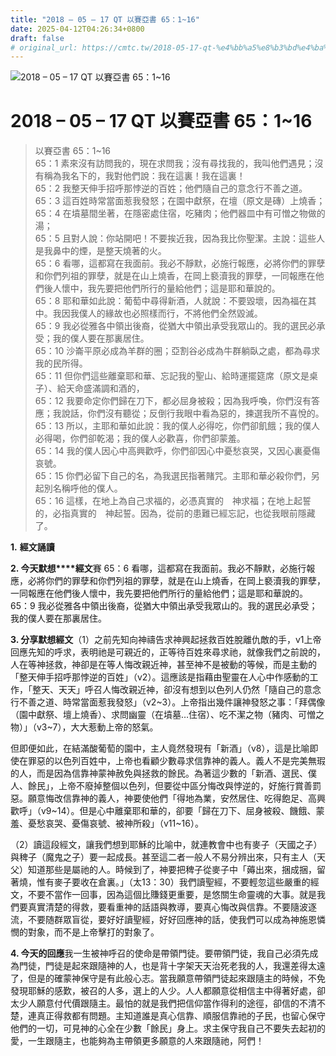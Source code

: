 ```yaml
---
title: "2018 – 05 – 17 QT 以賽亞書 65：1~16"
date: 2025-04-12T04:26:34+0800
draft: false
# original_url: https://cmtc.tw/2018-05-17-qt-%e4%bb%a5%e8%b3%bd%e4%ba%9e%e6%9b%b8-65%ef%bc%9a116
---
```


![2018 – 05 – 17 QT 以賽亞書 65：1~16](/images/qt.jpg   "2018 – 05 – 17 QT 以賽亞書 65：1~16")

# 2018 – 05 – 17 QT 以賽亞書 65：1~16

> 以賽亞書 65：1~16  
> 65：1 素來沒有訪問我的，現在求問我；沒有尋找我的，我叫他們遇見；沒有稱為我名下的，我對他們說：我在這裏！我在這裏！  
> 65：2 我整天伸手招呼那悖逆的百姓；他們隨自己的意念行不善之道。  
> 65：3 這百姓時常當面惹我發怒；在園中獻祭，在壇（原文是磚）上燒香；  
> 65：4 在墳墓間坐著，在隱密處住宿，吃豬肉；他們器皿中有可憎之物做的湯；  
> 65：5 且對人說：你站開吧！不要挨近我，因為我比你聖潔。主說：這些人是我鼻中的煙，是整天燒著的火。  
> 65：6 看哪，這都寫在我面前。我必不靜默，必施行報應，必將你們的罪孽和你們列祖的罪孽，就是在山上燒香，在岡上褻瀆我的罪孽，一同報應在他們後人懷中，我先要把他們所行的量給他們；這是耶和華說的。  
> 65：8 耶和華如此說：葡萄中尋得新酒，人就說：不要毀壞，因為福在其中。我因我僕人的緣故也必照樣而行，不將他們全然毀滅。  
> 65：9 我必從雅各中領出後裔，從猶大中領出承受我眾山的。我的選民必承受；我的僕人要在那裏居住。  
> 65：10 沙崙平原必成為羊群的圈；亞割谷必成為牛群躺臥之處，都為尋求我的民所得。  
> 65：11 但你們這些離棄耶和華、忘記我的聖山、給時運擺筵席（原文是桌子）、給天命盛滿調和酒的，  
> 65：12 我要命定你們歸在刀下，都必屈身被殺；因為我呼喚，你們沒有答應；我說話，你們沒有聽從；反倒行我眼中看為惡的，揀選我所不喜悅的。  
> 65：13 所以，主耶和華如此說：我的僕人必得吃，你們卻飢餓；我的僕人必得喝，你們卻乾渴；我的僕人必歡喜，你們卻蒙羞。  
> 65：14 我的僕人因心中高興歡呼，你們卻因心中憂愁哀哭，又因心裏憂傷哀號。  
> 65：15 你們必留下自己的名，為我選民指著賭咒。主耶和華必殺你們，另起別名稱呼他的僕人。  
> 65：16 這樣，在地上為自己求福的，必憑真實的　神求福；在地上起誓的，必指真實的　神起誓。因為，從前的患難已經忘記，也從我眼前隱藏了。

**1.** **經文誦讀**

**2. 今天默想****經文**賽 65：6 看哪，這都寫在我面前。我必不靜默，必施行報應，必將你們的罪孽和你們列祖的罪孽，就是在山上燒香，在岡上褻瀆我的罪孽，一同報應在他們後人懷中，我先要把他們所行的量給他們；這是耶和華說的。  
65：9 我必從雅各中領出後裔，從猶大中領出承受我眾山的。我的選民必承受；我的僕人要在那裏居住。

**3. 分享默想經文**（1）之前先知向神禱告求神興起拯救百姓脫離仇敵的手，v1上帝回應先知的呼求，表明祂是可親近的，正等待百姓來尋求祂，就像我們之前說的，人在等神拯救，神卻是在等人悔改親近神，甚至神不是被動的等候，而是主動的「整天伸手招呼那悖逆的百姓」（v2）。這應該是指藉由聖靈在人心中作感動的工作，「整天、天天」呼召人悔改親近神，卻沒有想到以色列人仍然「隨自己的意念行不善之道、時常當面惹我發怒」（v2~3）。上帝指出幾件讓神發怒之事：「拜偶像（園中獻祭、壇上燒香）、求問幽靈（在墳墓…住宿）、吃不潔之物（豬肉、可憎之物）」（v3~7），大大惹動上帝的怒氣。

但即便如此，在結滿酸葡萄的園中，主人竟然發現有「新酒」（v8），這是比喻即使在罪惡的以色列百姓中，上帝也看顧少數尋求信靠神的義人。義人不是完美無瑕的人，而是因為信靠神蒙神赦免與拯救的餘民。為著這少數的「新酒、選民、僕人、餘民」，上帝不廢掉整個以色列，但要從中區分悔改與悖逆的，好施行賞善罰惡。願意悔改信靠神的義人，神要使他們「得地為業，安然居住、吃得飽足、高興歡呼」（v9~14）。但是心中離棄耶和華的，卻要「歸在刀下、屈身被殺、饑餓、蒙羞、憂愁哀哭、憂傷哀號、被神所殺」（v11~16）。

（2）讀這段經文，讓我們想到耶穌的比喻中，就連教會中也有麥子（天國之子）與稗子（魔鬼之子）要一起成長。甚至這二者一般人不易分辨出來，只有主人（天父）知道那些是屬祂的人。時候到了，神要把稗子從麥子中「薅出來，捆成捆，留著燒，惟有麥子要收在倉裏。」（太13：30）我們讀聖經，不要輕忽這些嚴重的經文，不要不當作一回事，因為這個比賺錢更重要，是悠關生命靈魂的大事。就是我們要真實清楚的得救，要看重神的話語與教導，要真心悔改與信靠。不要隨波逐流，不要随群眾盲從，要好好讀聖經，好好回應神的話，使我們可以成為神施恩憐憫的對象，而不是上帝擊打的對象了。

**4. 今天的回應**我一生被神呼召的使命是帶領門徒。要帶領門徒，我自己必須先成為門徒，門徒是起來跟隨神的人，也是背十字架天天治死老我的人，我還差得太遠了，但是的確蒙神保守是有此般心志。當我願意帶領門徒起來跟隨主的時候，不免發現耶穌的感歎，被召的人多，選上的人少。人人都願意從相信主中得著好處，卻太少人願意付代價跟隨主。最怕的就是我們把信仰當作得利的途徑，卻信的不清不楚，連真正得救都有問題。主知道誰是真心信靠、順服信靠祂的子民，也留心保守他們的一切，可見神的心全在少數「餘民」身上。求主保守我自己不要失去起初的愛，一生跟隨主，也能夠為主帶領更多願意的人來跟隨祂，阿們！